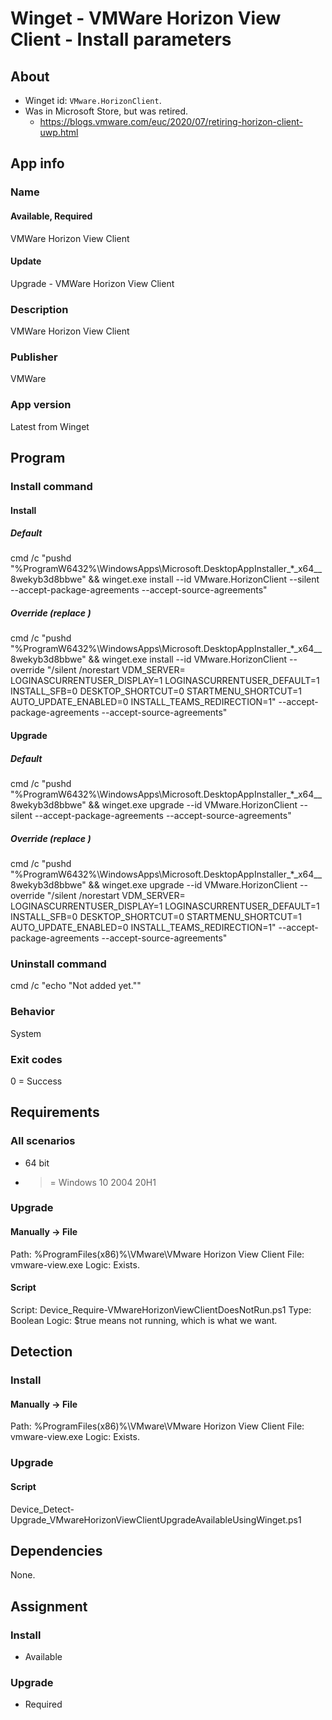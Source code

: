 # Winget - VMWare Horizon View Client - Install parameters
## About
* Winget id: ```VMware.HorizonClient```.
* Was in Microsoft Store, but was retired.
  * https://blogs.vmware.com/euc/2020/07/retiring-horizon-client-uwp.html

## App info
### Name
#### Available, Required
VMWare Horizon View Client
#### Update
Upgrade - VMWare Horizon View Client

### Description
VMWare Horizon View Client

### Publisher
VMWare

### App version
Latest from Winget


## Program
### Install command
#### Install
##### Default
cmd /c "pushd "%ProgramW6432%\WindowsApps\Microsoft.DesktopAppInstaller_*_x64__8wekyb3d8bbwe" && winget.exe install --id VMware.HorizonClient --silent --accept-package-agreements --accept-source-agreements"
##### Override (replace <server>)
cmd /c "pushd "%ProgramW6432%\WindowsApps\Microsoft.DesktopAppInstaller_*_x64__8wekyb3d8bbwe" && winget.exe install --id VMware.HorizonClient --override "/silent /norestart VDM_SERVER=<server> LOGINASCURRENTUSER_DISPLAY=1 LOGINASCURRENTUSER_DEFAULT=1 INSTALL_SFB=0 DESKTOP_SHORTCUT=0 STARTMENU_SHORTCUT=1 AUTO_UPDATE_ENABLED=0 INSTALL_TEAMS_REDIRECTION=1" --accept-package-agreements --accept-source-agreements"
#### Upgrade
##### Default
cmd /c "pushd "%ProgramW6432%\WindowsApps\Microsoft.DesktopAppInstaller_*_x64__8wekyb3d8bbwe" && winget.exe upgrade --id VMware.HorizonClient --silent --accept-package-agreements --accept-source-agreements"
##### Override (replace <server>)
cmd /c "pushd "%ProgramW6432%\WindowsApps\Microsoft.DesktopAppInstaller_*_x64__8wekyb3d8bbwe" && winget.exe upgrade --id VMware.HorizonClient --override "/silent /norestart VDM_SERVER=<server> LOGINASCURRENTUSER_DISPLAY=1 LOGINASCURRENTUSER_DEFAULT=1 INSTALL_SFB=0 DESKTOP_SHORTCUT=0 STARTMENU_SHORTCUT=1 AUTO_UPDATE_ENABLED=0 INSTALL_TEAMS_REDIRECTION=1" --accept-package-agreements --accept-source-agreements"

### Uninstall command
cmd /c "echo "Not added yet.""

### Behavior
System

### Exit codes
0 = Success


## Requirements
### All scenarios
* 64 bit
* >= Windows 10 2004 20H1

### Upgrade
#### Manually -> File
Path:  %ProgramFiles(x86)%\VMware\VMware Horizon View Client
File:  vmware-view.exe
Logic: Exists.
#### Script
Script: Device_Require-VMwareHorizonViewClientDoesNotRun.ps1
Type:   Boolean
Logic:  $true means not running, which is what we want.


## Detection
### Install
#### Manually -> File
Path:  %ProgramFiles(x86)%\VMware\VMware Horizon View Client
File:  vmware-view.exe
Logic: Exists.

### Upgrade
#### Script
Device_Detect-Upgrade_VMwareHorizonViewClientUpgradeAvailableUsingWinget.ps1


## Dependencies
None.


## Assignment
### Install
* Available

### Upgrade
* Required
